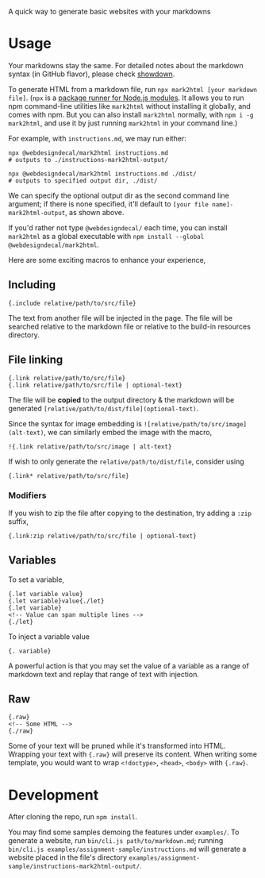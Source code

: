 A quick way to generate basic websites with your markdowns

# Usage

Your markdowns stay the same. For detailed notes about the markdown syntax (in GitHub flavor), please check [showdown](https://github.com/showdownjs/showdown/blob/master/README.md).

To generate HTML from a markdown file, run `npx mark2html [your markdown file]`. (`npx` is a [package runner for Node.js modules](https://medium.com/@maybekatz/introducing-npx-an-npm-package-runner-55f7d4bd282b). It allows you to run npm command-line utilities like `mark2html` without installing it globally, and comes with npm. But you can also install `mark2html` normally, with `npm i -g mark2html`, and use it by just running `mark2html` in your command line.)

For example, with `instructions.md`, we may run either:

```
npx @webdesigndecal/mark2html instructions.md
# outputs to ./instructions-mark2html-output/

npx @webdesigndecal/mark2html instructions.md ./dist/
# outputs to specified output dir, ./dist/
```

We can specify the optional output dir as the second command line argument; if there is none specified, it'll default to `[your file name]-mark2html-output`, as shown above.

If you'd rather not type `@webdesigndecal/` each time, you can install `mark2html` as a global executable with `npm install --global @webdesigndecal/mark2html`.

Here are some exciting macros to enhance your experience,

## Including

```
{.include relative/path/to/src/file}
```

The text from another file will be injected in the page. The file will be searched relative to the markdown file or relative to the build-in resources directory.

## File linking

```
{.link relative/path/to/src/file}
{.link relative/path/to/src/file | optional-text}
```

The file will be **copied** to the output directory & the markdown will be generated `[relative/path/to/dist/file](optional-text)`.

Since the syntax for image embedding is `![relative/path/to/src/image](alt-text)`, we can similarly embed the image with the macro,

```
!{.link relative/path/to/src/image | alt-text}
```

If wish to only generate the `relative/path/to/dist/file`, consider using

```
{.link* relative/path/to/src/file}
```

### Modifiers

If you wish to zip the file after copying to the destination, try adding a `:zip` suffix,

```
{.link:zip relative/path/to/src/file | optional-text}
```

## Variables

To set a variable,

```
{.let variable value}
{.let variable}value{./let}
{.let variable}
<!-- Value can span multiple lines -->
{./let}
```

To inject a variable value

```
{. variable}
```

A powerful action is that you may set the value of a variable as a range of markdown text and replay that range of text with injection.

## Raw

```
{.raw}
<!-- Some HTML -->
{./raw}
```

Some of your text will be pruned while it's transformed into HTML. Wrapping your text with `{.raw}` will preserve its content. When writing some template, you would want to wrap `<!doctype>`, `<head>`, `<body>` with `{.raw}`.

# Development

After cloning the repo, run `npm install`.

You may find some samples demoing the features under `examples/`. To generate a website, run `bin/cli.js path/to/markdown.md`; running `bin/cli.js examples/assignment-sample/instructions.md` will generate a website placed in the file's directory `examples/assignment-sample/instructions-mark2html-output/`.
